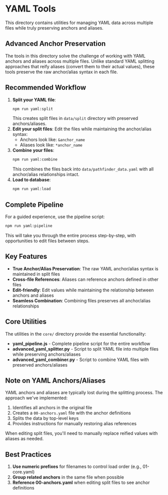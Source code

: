 # YAML Tools

This directory contains utilities for managing YAML data across multiple files while truly preserving anchors and aliases.

## Advanced Anchor Preservation

The tools in this directory solve the challenge of working with YAML anchors and aliases across multiple files. Unlike standard YAML splitting approaches that reify aliases (convert them to their actual values), these tools preserve the raw anchor/alias syntax in each file.

## Recommended Workflow

1. **Split your YAML file**:
   ```bash
   npm run yaml:split
   ```
   This creates split files in `data/split` directory with preserved anchors/aliases.
2. **Edit your split files**:
   Edit the files while maintaining the anchor/alias syntax:
   - Anchors look like: `&anchor_name`
   - Aliases look like: `*anchor_name`
3. **Combine your files**:
   ```bash
   npm run yaml:combine
   ```
   This combines the files back into `data/pathfinder_data.yaml` with all anchor/alias relationships intact.
4. **Load to database**:
   ```bash
   npm run yaml:load
   ```

## Complete Pipeline

For a guided experience, use the pipeline script:

```bash
npm run yaml:pipeline
```

This will take you through the entire process step-by-step, with opportunities to edit files between steps.

## Key Features

- **True Anchor/Alias Preservation**: The raw YAML anchor/alias syntax is maintained in split files
- **Cross-file References**: Aliases can reference anchors defined in other files
- **Edit-friendly**: Edit values while maintaining the relationship between anchors and aliases
- **Seamless Combination**: Combining files preserves all anchor/alias relationships

## Core Utilities

The utilities in the `core/` directory provide the essential functionality:

- **yaml_pipeline.js** - Complete pipeline script for the entire workflow
- **advanced_yaml_splitter.py** - Script to split YAML file into multiple files while preserving anchors/aliases
- **advanced_yaml_combiner.py** - Script to combine YAML files with preserved anchors/aliases

## Note on YAML Anchors/Aliases

YAML anchors and aliases are typically lost during the splitting process. The approach we've implemented:

1. Identifies all anchors in the original file
2. Creates a `00-anchors.yaml` file with the anchor definitions
3. Splits the data by top-level keys
4. Provides instructions for manually restoring alias references

When editing split files, you'll need to manually replace reified values with aliases as needed.

## Best Practices

1. **Use numeric prefixes** for filenames to control load order (e.g., 01-core.yaml)
2. **Group related anchors** in the same file when possible
3. **Reference 00-anchors.yaml** when editing split files to see anchor definitions
